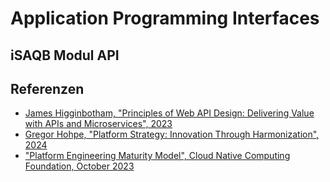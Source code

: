# Application Programming Interfaces

## iSAQB Modul API


## Referenzen

- [James Higginbotham, "Principles of Web API Design: Delivering Value with APIs and Microservices", 2023](https://www.pearson.com/en-us/subject-catalog/p/principles-of-web-api-design-delivering-value-with-apis-and-microservices/P200000007278/9780137355730)
- [Gregor Hohpe, "Platform Strategy: Innovation Through Harmonization", 2024](https://leanpub.com/platformstrategy)
- ["Platform Engineering Maturity Model", Cloud Native Computing Foundation, October 2023](https://tag-app-delivery.cncf.io/whitepapers/platform-eng-maturity-model/)
